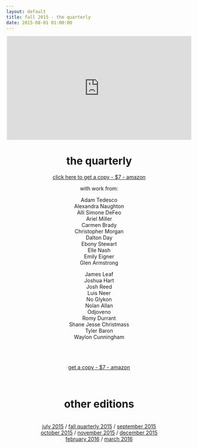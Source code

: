```yaml
---
layout: default
title: fall 2015 - the quarterly
date: 2015-08-01 01:00:00
---
```

<div align="center">
    <iframe src="https://player.vimeo.com/video/152604296" width="500" height="281" frameborder="0" webkitallowfullscreen mozallowfullscreen allowfullscreen></iframe> 
    <p><h1>the quarterly</h1></p>
    <a href="http://amzn.com/1516945794">click here to get a copy - $7 - amazon</a>
    <p align="center">with work from:</p>
    <p>Adam Tedesco<br>
    Alexandra Naughton<br>
    Alli Simone DeFeo<br>
    Ariel Miller<br>
    Carmen Brady<br>
    Christopher Morgan<br>
    Dalton Day<br>
    Ebony Stewart<br>
    Elle Nash<br>
    Emily Eigner<br>
    Glen Armstrong</p>
    James Leaf<br>
    Joshua Hart<br>
    Josh Reed<br>
    Luis Neer<br>
    No Glykon<br>
    Nolan Allan<br>
    Odjoveno<br>
    Romy Durrant<br>
    Shane Jesse Christmass<br>
    Tyler Baron<br>
    Waylon Cunningham</p>
    <br><br><br>
    <a href="http://amzn.com/1516945794">get a copy - $7 - amazon</a>
    <br><br><br>
    <h1><a class = "ts">other editions</a></h1><br>
    <a href="../july2015/">july 2015</a> / <a href="../fall2015/">fall quarterly 2015</a> / <a href="../september2015/">september 2015</a> <br> <a href="../october2015/">october 2015</a> / <a href="../november2015/">november 2015</a> / <a href="../december2015/">december 2015</a> <br> <a href="../february2016/">february 2016</a> / <a href="../march2016">march 2016</a>
</div>